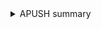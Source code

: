 <details><summary>APUSH summary</summary>
    <div>
        <p>
            <li><a href="docs/23.md"> chp23 </a></li>
            <li><a href="docs/24.md"> chp24 </a></li>
        </p>
    </div>
</details>